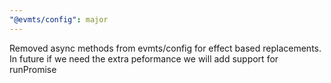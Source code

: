 ```yaml
---
"@evmts/config": major
---
```


Removed async methods from evmts/config for effect based replacements. In future if we need the extra peformance we will add support for runPromise
